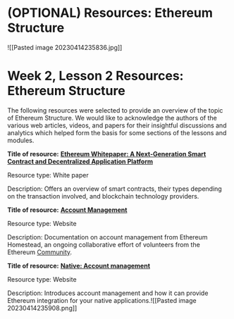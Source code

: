 # (OPTIONAL) Resources: Ethereum Structure

![[Pasted image 20230414235836.jpg]]

# **Week 2, Lesson 2 Resources: Ethereum Structure**

The following resources were selected to provide an overview of the topic of Ethereum Structure. We would like to acknowledge the authors of the various web articles, videos, and papers for their insightful discussions and analytics which helped form the basis for some sections of the lessons and modules.

**Title of resource:** [**Ethereum Whitepaper: A Next-Generation Smart Contract and Decentralized Application Platform**](https://ethereum.org/en/whitepaper/)

Resource type: White paper

Description: Offers an overview of smart contracts, their types depending on the transaction involved, and blockchain technology providers.

**Title of resource:** [**Account Management**](http://ethdocs.org/en/latest/account-management.html)

Resource type: Website

Description: Documentation on account management from Ethereum Homestead, an ongoing collaborative effort of volunteers from the Ethereum [Community](http://ethdocs.org/en/latest/introduction/community.html#community).

**Title of resource:** [**Native: Account management**](https://geth.ethereum.org/docs/dapp/native-accounts)

Resource type: Website

Description: Introduces account management and how it can provide Ethereum integration for your native applications.![[Pasted image 20230414235908.png]]
